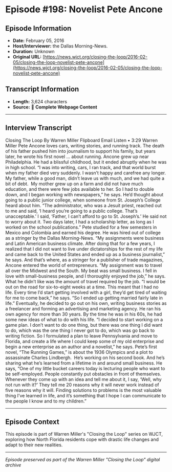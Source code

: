 # Episode #198: Novelist Pete Ancone



## Episode Information

- **Date:** February 05, 2016
- **Host/Interviewer:** the Dallas Morning-News.
- **Duration:** Unknown
- **Original URL:** [https://news.wjct.org/closing-the-loop/2016-02-05/closing-the-loop-novelist-pete-ancone](https://news.wjct.org/closing-the-loop/2016-02-05/closing-the-loop-novelist-pete-ancone)

## Transcript Information

- **Length:** 3,624 characters
- **Source:** 📝 **Complete Webpage Content**

---

## Interview Transcript

Closing The Loop
By
Warren Miller
Flipboard
Email
Listen
•
3:29
Warren Miller
Pete Ancone loves cars, writing stories, and running track. The death of his father pushed him into journalism to support his family, but years later, he wrote his first novel … about running.
Ancone grew up near Philadelphia. He had a blissful childhood, but it ended abruptly when he was in high school.
“I was into writing, cars, I ran track, and that world burst when my father died very suddenly. I wasn’t happy and carefree any longer. My father, while a good man, didn’t leave us with much, and we had quite a bit of debt.  My mother grew up on a farm and did not have much education, and there were few jobs available to her. So I had to double down, and I began working with newspapers,” he says.
He’d thought about going to a public junior college, when someone from St. Joseph’s College heard about him.
“The administrator, who was a Jesuit priest, reached out to me and said, ‘I heard you’re going to a public college. That’s unacceptable.’ I said, ‘Father, I can’t afford to go to St. Joseph’s.’ He said not to worry about it. Two days later, I had a scholarship letter, as long as I worked on the school publications.”
Pete studied for a few semesters in Mexico and Colombia and earned his degree. He was hired out of college as a stringer by the Dallas Morning-News.
“My assignments were business and Latin American business climate. After doing that for a few years, I realized that I did not want to live under dictatorships for the rest of my life and came back to the United States and ended up as a business journalist,” he says.
And that’s where, as a stringer for a publisher of trade magazines, Ancone entered the world of entrepreneurs.
“My assignment was to travel all over the Midwest and the South. My beat was small business. I fell in love with small-business people, and I thoroughly enjoyed the job,” he says.
What he didn’t like was the amount of travel required by the job.
“I would be out on the road for six-to-eight weeks at a time. This meant that I had no life. Every time I’d start getting involved with a girl, they’d get tired of waiting for me to come back,” he says. “So I ended up getting married fairly late in life.”
Eventually, he decided to go out on his own, writing business stories as a freelancer and forming an advertising and marketing agency. He ran his own agency for more than 30 years. By the time he was in his 60s, he had some new ideas of what to do with his life.
“I decided to start working on a game plan. I don’t want to do one thing, but there was one thing I did want to do, which was the one thing I never got to do, which was go back to writing fiction. So I formulated a plan to leave Pennsylvania and move to Florida, and create a life where I could keep some of my old enterprise and begin a new enterprise as an author and a novelist,” he says.
Pete’s first novel, “The Running Games,” is about the 1936 Olympics and a plot to assassinate Charles Lindbergh.  He’s working on his second book. And he’s sharing what he’s learned from a lifetime in and around small business.
He says, “One of my little bucket careers today is lecturing people who want to be self-employed. People constantly put obstacles in front of themselves. Whenever they come up with an idea and tell me about it, I say, ‘Well, why not run with it?’ They tell me 20 reasons why it will never work instead of five reasons why it will. Finding solutions to problems is the most valuable thing I’ve learned in life, and it’s something that I hope I can communicate to the people I know and to my children.”

---

## Episode Context

This episode is part of Warren Miller's "Closing the Loop" series on WJCT, exploring how North Florida residents cope with drastic life changes and adapt to their new realities.



---

*Episode preserved as part of the Warren Miller "Closing the Loop" digital archive*
